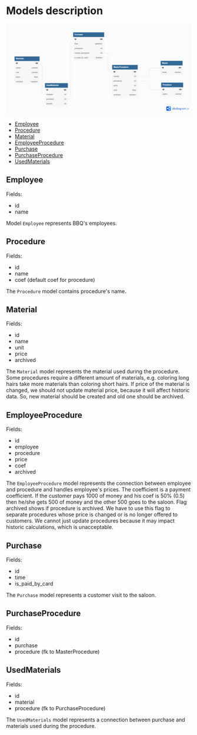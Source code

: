 # Models description

![alt text](https://github.com/Yakov-Varnaev/BBQ-manager/blob/main/docs/BBQ%20db.png?raw=true)

<!--ts-->
   * [Employee](#employee)
   * [Procedure](#procedure)
   * [Material](#material)
   * [EmployeeProcedure](#employeeprocedure)
   * [Purchase](#purchase)
   * [PurchaseProcedure](#purchaseprocedure)
   * [UsedMaterials](#usedmaterials)

<!-- Created by https://github.com/ekalinin/github-markdown-toc -->
<!-- Added by: maxbazarov, at: Wed 14 Sep 2022 20:48:39 MSK -->

<!--te-->

## Employee
Fields:
- id
- name

Model `Employee` represents BBQ's employees.

## Procedure
Fields: 
- id
- name
- coef (default coef for procedure)

The `Procedure` model contains procedure's name.

## Material
Fields:
- id
- name
- unit
- price
- archived

The `Material` model represents the material used during the procedure. Some procedures require a different amount of materials, e.g. coloring long hairs take more materials than coloring short hairs. If price of the material is changed, we should not update material price, because it will affect historic data. So, new material should be created and old one should be archived.

## EmployeeProcedure
Fields:
- id
- employee
- procedure
- price
- coef
- archived

The `EmployeeProcedure` model represents the connection between employee and procedure and handles employee's prices. The coefficient is a payment coefficient. If the customer pays 1000 of money and his coef is 50% (0.5) then he/she gets 500 of money
and the other 500 goes to the saloon. Flag archived shows if procedure is archived. We have to use this flag to separate procedures whose price is changed or is no longer offered to customers. We cannot just update procedures because it may impact historic calculations, which is unacceptable.

## Purchase
Fields:
- id
- time
- is_paid_by_card

The `Purchase` model represents a customer visit to the saloon.

## PurchaseProcedure
Fields:
- id
- purchase
- procedure (fk to MasterProcedure)

## UsedMaterials
Fields:
- id
- material
- procedure (fk to PurchaseProcedure)

The `UsedMaterials` model represents a connection between purchase and materials used during the procedure.

